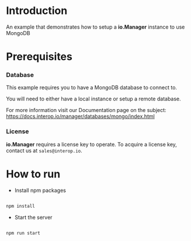 # Introduction

An example that demonstrates how to setup a **io.Manager** instance to use MongoDB

# Prerequisites

### Database

This example requires you to have a MongoDB database to connect to.

You will need to either have a local instance or setup a remote database.

For more information visit our Documentation page on the subject: https://docs.interop.io/manager/databases/mongo/index.html

### License

**io.Manager** requires a license key to operate. To acquire a license key, contact us at `sales@interop.io`.

# How to run

- Install npm packages

```sh

npm install

```

- Start the server

```sh

npm run start

```
